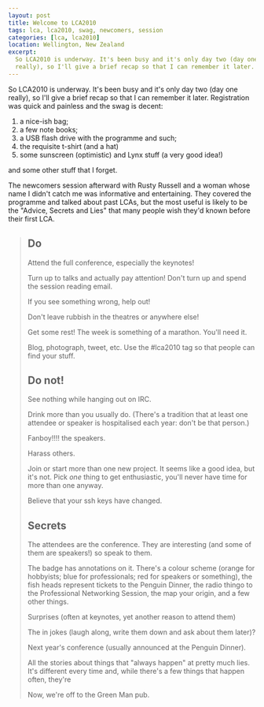 ```yaml
---
layout: post
title: Welcome to LCA2010
tags: lca, lca2010, swag, newcomers, session
categories: [lca, lca2010]
location: Wellington, New Zealand
excerpt: 
  So LCA2010 is underway. It's been busy and it's only day two (day one
  really), so I'll give a brief recap so that I can remember it later.
---
```


So LCA2010 is underway. It's been busy and it's only day two (day one really),
so I'll give a brief recap so that I can remember it later. Registration was
quick and painless and the swag is decent:

1. a nice-ish bag;
2. a few note books;
3. a USB flash drive with the programme and such;
4. the requisite t-shirt (and a hat)
5. some sunscreen (optimistic) and Lynx stuff (a very good idea!)

and some other stuff that I forget.

The newcomers session afterward with Rusty Russell and a woman whose name I
didn't catch me was informative and entertaining. They covered the programme
and talked about past LCAs, but the most useful is likely to be the "Advice,
Secrets and Lies" that many people wish they'd known before their first LCA.

> Do
> --
> 
> Attend the full conference, especially the keynotes!
> 
> Turn up to talks and actually pay attention! Don't turn up and spend the
> session reading email.
> 
> If you see something wrong, help out!
> 
> Don't leave rubbish in the theatres or anywhere else!
> 
> Get some rest! The week is something of a marathon. You'll need it.
> 
> Blog, photograph, tweet, etc. Use the #lca2010 tag so that people can find
> your stuff.
> 
> Do not!
> ------
> 
> See nothing while hanging out on IRC.
> 
> Drink more than you usually do. (There's a tradition that at least one
> attendee or speaker is hospitalised each year: don't be that person.)
> 
> Fanboy!!!! the speakers.
> 
> Harass others.
> 
> Join or start more than one new project. It seems like a good idea, but it's
> not. Pick *one* thing to get enthusiastic, you'll never have time for more
> than one anyway.
> 
> Believe that your ssh keys have changed.
> 
> Secrets
> -------
> 
> The attendees are the conference. They are interesting (and some of them are
> speakers!) so speak to them.
> 
> The badge has annotations on it. There's a colour scheme (orange for
> hobbyists; blue for professionals; red for speakers or something), the fish
> heads represent tickets to the Penguin Dinner, the radio thingo to the
> Professional Networking Session, the map your origin, and a few other
> things.
> 
> Surprises (often at keynotes, yet another reason to attend them)
> 
> The in jokes (laugh along, write them down and ask about them later)?
> 
> Next year's conference (usually announced at the Penguin Dinner).
> 
> All the stories about things that "always happen" at pretty much lies. It's
> different every time and, while there's a few things that happen often, they're 
> 
> Now, we're off to the Green Man pub.
